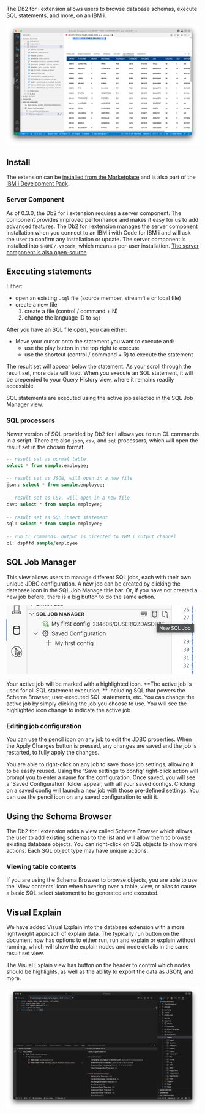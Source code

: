 The Db2 for i extension allows users to browse database schemas, execute SQL statements, and more, on an IBM i.

![](./main.png)

## Install

The extension can be [installed from the Marketplace](https://marketplace.visualstudio.com/items?itemName=HalcyonTechLtd.vscode-db2i) and is also part of the [IBM i Development Pack](https://marketplace.visualstudio.com/items?itemName=HalcyonTechLtd.ibm-i-development-pack).

### Server Component

As of 0.3.0, the Db2 for i extension requires a server component. The component provides improved performance and makes it easy for us to add advanced features. The Db2 for i extension manages the server component installation when you connect to an IBM i with Code for IBM i and will ask the user to confirm any installation or update. The server component is installed into `$HOME/.vscode`, which means a per-user installation. [The server component is also open-source](https://github.com/ThePrez/CodeForIBMiServer).

## Executing statements

Either:

* open an existing `.sql` file (source member, streamfile or local file)
* create a new file
    1. create a file (control / command + N)
    2. change the language ID to `sql`

After you have an SQL file open, you can either:

* Move your cursor onto the statement you want to execute and:
    * use the play button in the top right to execute
    * use the shortcut (control / command + R) to execute the statement

The result set will appear below the statement. As your scroll through the result set, more data will load. When you execute an SQL statement, it will be prepended to your Query History view, where it remains readily accessible.

SQL statements are executed using the active job selected in the SQL Job Manager view.

### SQL processors

Newer version of SQL provided by Db2 for i allows you to run CL commands in a script. There are also `json`, `csv`, and `sql` processors, which will open the result set in the chosen format.

```sql
-- result set as normal table
select * from sample.employee;

-- result set as JSON, will open in a new file
json: select * from sample.employee;

-- result set as CSV, will open in a new file
csv: select * from sample.employee;

-- result set as SQL insert statement
sql: select * from sample.employee;

-- run CL commands. output is directed to IBM i output channel
cl: dspffd sample/employee
```

## SQL Job Manager

This view allows users to manage different SQL jobs, each with their own unique JDBC configuration. A new job can be created by clicking the database icon in the SQL Job Manage title bar. Or, if you have not created a new job before, there is a big button to do the same action.

![](./sqlJobManager-newJob.png)

Your active job will be marked with a highlighted icon. **The active job is used for all SQL statement execution, ** including SQL that powers the Schema Browser, user-executed SQL statements, etc. You can change the active job by simply clicking the job you choose to use. You will see the highlighted icon change to indicate the active job.

### Editing job configuration

You can use the pencil icon on any job to edit the JDBC properties. When the Apply Changes button is pressed, any changes are saved and the job is restarted, to fully apply the changes.

You are able to right-click on any job to save those job settings, allowing it to be easily reused. Using the 'Save settings to config' right-click action will prompt you to enter a name for the configuration. Once saved, you will see a 'Saved Configuration' folder appear, with all your saved configs. Clicking on a saved config will launch a new job with those pre-defined settings. You can use the pencil icon on any saved configuration to edit it.

## Using the Schema Browser

The Db2 for i extension adds a view called Schema Browser which allows the user to add existing schemas to the list and will allow them to browse existing database objects. You can right-click on SQL objects to show more actions. Each SQL object type may have unique actions. 

### Viewing table contents

If you are using the Schema Browser to browse objects, you are able to use the 'View contents' icon when hovering over a table, view, or alias to cause a basic SQL select statement to be generated and executed.

## Visual Explain

We have added Visual Explain into the database extension with a more lightweight approach of explain data. The typically run button on the document now has options to either run, run and explain or explain without running, which will show the explain nodes and node details in the same result set view.

The Visual Explain view has button on the header to control which nodes should be highlights, as well as the ability to export the data as JSON, and more.

![](./dove.png)